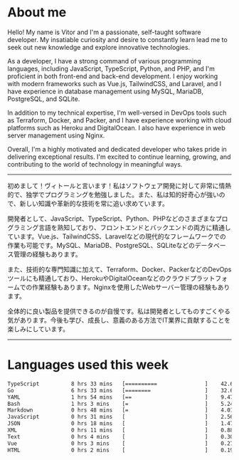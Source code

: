 # About me

Hello! My name is Vitor and I'm a passionate, self-taught software developer. My insatiable curiosity and desire to constantly learn lead me to seek out new knowledge and explore innovative technologies.

As a developer, I have a strong command of various programming languages, including JavaScript, TypeScript, Python, and PHP, and I'm proficient in both front-end and back-end development. I enjoy working with modern frameworks such as Vue.js, TailwindCSS, and Laravel, and I have experience in database management using MySQL, MariaDB, PostgreSQL, and SQLite.

In addition to my technical expertise, I'm well-versed in DevOps tools such as Terraform, Docker, and Packer, and I have experience working with cloud platforms such as Heroku and DigitalOcean. I also have experience in web server management using Nginx.

Overall, I'm a highly motivated and dedicated developer who takes pride in delivering exceptional results. I'm excited to continue learning, growing, and contributing to the world of technology in meaningful ways.

------

初めまして！ヴィトールと言います！私はソフトウェア開発に対して非常に情熱的で、独学でプログラミングを勉強しました。また、私は知的好奇心が強いので、新しい知識や革新的な技術を常に追い求めています。

開発者として、JavaScript、TypeScript、Python、PHPなどのさまざまなプログラミング言語を熟知しており、フロントエンドとバックエンドの両方に精通しています。Vue.js、TailwindCSS、Laravelなどの現代的なフレームワークでの作業も可能です。MySQL、MariaDB、PostgreSQL、SQLiteなどのデータベース管理の経験もあります。

また、技術的な専門知識に加えて、Terraform、Docker、PackerなどのDevOpsツールにも精通しており、HerokuやDigitalOceanなどのクラウドプラットフォームでの作業経験もあります。Nginxを使用したWebサーバー管理の経験もあります。

全体的に良い製品を提供できるのが自慢です。私は開発者としてものすごくやる気があります。今後も学び、成長し、意義のある方法でIT業界に貢献することを楽しみにしています。

------
<!--DEVTIMER:START-->
# Languages used this week

```txt
TypeScript          8 hrs 33 mins   [==========               ]    42.66 %
Go                  6 hrs 33 mins   [========                 ]    32.66 %
YAML                1 hrs 54 mins   [==                       ]    9.47 %
Bash                1 hrs 3 mins    [=                        ]    5.24 %
Markdown            0 hrs 48 mins   [=                        ]    4.01 %
JavaScript          0 hrs 31 mins   [                         ]    2.56 %
JSON                0 hrs 18 mins   [                         ]    1.47 %
XML                 0 hrs 11 mins   [                         ]    0.88 %
Text                0 hrs 4 mins    [                         ]    0.30 %
Vue                 0 hrs 3 mins    [                         ]    0.27 %
HTML                0 hrs 2 mins    [                         ]    0.19 %
```

<!--DEVTIMER:END-->
